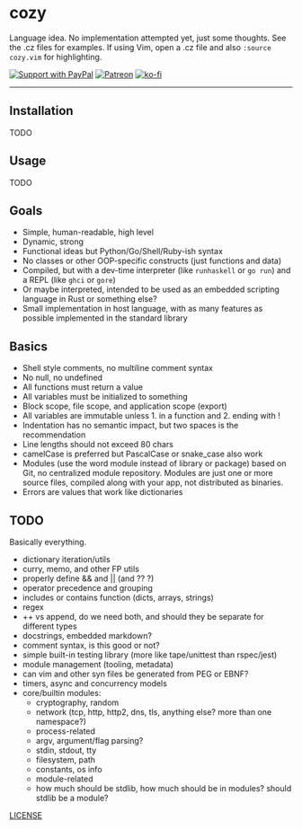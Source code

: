 # cozy

Language idea.
No implementation attempted yet, just some thoughts.
See the .cz files for examples.
If using Vim, open a .cz file and also `:source cozy.vim` for highlighting.

[![Support with PayPal](https://img.shields.io/badge/paypal-donate-yellow.png)](https://paypal.me/zacanger) [![Patreon](https://img.shields.io/badge/patreon-donate-yellow.svg)](https://www.patreon.com/zacanger) [![ko-fi](https://img.shields.io/badge/donate-KoFi-yellow.svg)](https://ko-fi.com/U7U2110VB)

--------

## Installation

TODO

## Usage

TODO

## Goals

* Simple, human-readable, high level
* Dynamic, strong
* Functional ideas but Python/Go/Shell/Ruby-ish syntax
* No classes or other OOP-specific constructs (just functions and data)
* Compiled, but with a dev-time interpreter (like `runhaskell` or `go run`)
  and a REPL (like `ghci` or `gore`)
* Or maybe interpreted, intended to be used as an embedded scripting
  language in Rust or something else?
* Small implementation in host language, with as many features as possible
  implemented in the standard library

## Basics

* Shell style comments, no multiline comment syntax
* No null, no undefined
* All functions must return a value
* All variables must be initialized to something
* Block scope, file scope, and application scope (export)
* All variables are immutable unless 1. in a function and 2. ending with !
* Indentation has no semantic impact, but two spaces is the recommendation
* Line lengths should not exceed 80 chars
* camelCase is preferred but PascalCase or snake_case also work
* Modules (use the word module instead of library or package) based on Git, no
  centralized module repository. Modules are just one or more source files,
  compiled along with your app, not distributed as binaries.
* Errors are values that work like dictionaries

## TODO

Basically everything.

* dictionary iteration/utils
* curry, memo, and other FP utils
* properly define && and || (and ?? ?)
* operator precedence and grouping
* includes or contains function (dicts, arrays, strings)
* regex
* ++ vs append, do we need both, and should they be separate for different
  types
* docstrings, embedded markdown?
* comment syntax, is this good or not?
* simple built-in testing library (more like tape/unittest than rspec/jest)
* module management (tooling, metadata)
* can vim and other syn files be generated from PEG or EBNF?
* timers, async and concurrency models
* core/builtin modules:
  * cryptography, random
  * network (tcp, http, http2, dns, tls, anything else? more than one
    namespace?)
  * process-related
  * argv, argument/flag parsing?
  * stdin, stdout, tty
  * filesystem, path
  * constants, os info
  * module-related
  * how much should be stdlib, how much should be in modules? should stdlib
    be a module?

[LICENSE](./LICENSE.md)
